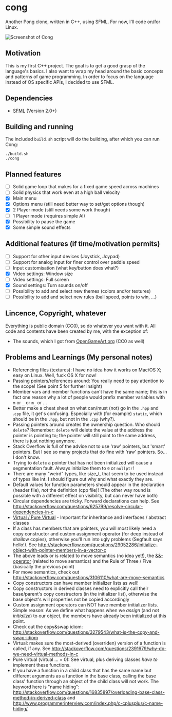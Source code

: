 cong
====
Another Pong clone, written in C++, using SFML. For now, I'll code on/for Linux.

![Screenshot of Cong](http://i.imgur.com/QSUj3cD.png)

Motivation
----------
This is my first C++ project. The goal is to get a good grasp of the language's basics.
I also want to wrap my head around the basic concepts and patterns of game programming.
In order to focus on the language instead of OS specific APIs, I decided to use SFML.

Dependencies
------------
- [SFML](http://www.sfml-dev.org/) (Version 2.0+)

Building and running
--------------------
The included `build.sh` script will do the building, after which you can run Cong:
```
./build.sh
./cong
```

Planned features
----------------
- [ ] Solid game loop that makes for a fixed game speed across machines
- [ ] Solid physics that work even at a high ball velocity
- [x] Main menu
- [x] Options menu (still need better way to set/get options though)
- [x] 2 Player mode (still needs some work though)
- [ ] 1 Player mode (requires simple AI)
- [x] Possibility to pause the game
- [x] Some simple sound effects

Additional features (if time/motivation permits)
------------------------------------------------
- [ ] Support for other input devices (Joystick, Joypad)
- [ ] Support for analog input for finer control over paddle speed
- [ ] Input customisation (what key/button does what?)
- [x] Video settings: Window size
- [ ] Video settings: Full screen
- [x] Sound settings: Turn sounds on/off
- [ ] Possibility to add and select new themes (colors and/or textures)
- [ ] Possibility to add and select new rules (ball speed, points to win, ...)

Lincence, Copyright, whatever
-----------------------------
Everything is public domain (CC0), so do whatever you want with it.
All code and contents have been created by me, with the exception of:
- The sounds, which I got from [OpenGameArt.org](http://opengameart.org/content/3-ping-pong-sounds-8-bit-style) (CC0 as well)


Problems and Learnings (My personal notes)
------------------------------------------
- Referencing files (textures): I have no idea how it works on Mac/OS X; easy on Linux. Well, fuck OS X for now!
- Passing pointers/references around: You really need to pay attention to the scope! (See point 5 for further insight)
- Member vars and member functions can't have the same name; this is in fact one reason why a lot of people would prefix member variables with `m` or `_` or `m_` or ...
- Better make a cheat sheet on what can/must (not) go in the `.hpp` and .`cpp` file, it get's confusing. Especially with (for example) `static`, which should be in the `.hpp`, but not in the `.cpp` (why?).
- Passing pointers around creates the ownership question. Who should `delete`? Remember: `delete` will delete the value at the address the pointer is pointing to; the pointer will still point to the same address, there is just nothing anymore.
- Stack Overflow is full of the advice not to use 'raw' pointers, but 'smart' pointers. But I see so many projects that do fine with 'raw' pointers. So... I don't know.
- Trying to `delete` a pointer that has not been initialized will cause a segmentation fault. Always initialize them to `0` or `nullptr`!
- There are many "weird" types, like size_t, that seem to be used instead of types like int. I should figure out why and what exactly they are.
- Default values for function parameters should appear in the declaration (header file), *not* the definition (cpp file)! (The other way round is possible with a different effect on visibility, but can never have both)
- Circular dependencies are tricky. Forward declarations can help. See http://stackoverflow.com/questions/625799/resolve-circular-dependencies-in-c
- [Virtual / Pure Virtual](http://stackoverflow.com/questions/1306778/c-virtual-pure-virtual-explained) - Important for inheritance and interfaces / abstract classes
- If a class has members that are pointers, you will most likely need a copy constructor and custom assignment operator (for deep instead of shallow copies), otherwise you'll run into ugly problems (Segfault says hello!). See http://stackoverflow.com/questions/29052286/initialize-object-with-pointer-members-in-a-vector-c
- The above leads or is related to move semantics (no idea yet!), the [&&-operator](http://stackoverflow.com/questions/4549151/c-double-address-operator) (related to move semantics) and the Rule of Three / Five (basically the previous point)
- For move semantics, check out http://stackoverflow.com/questions/3106110/what-are-move-semantics
- Copy constructors can have member initializer lists as well!
- Copy constructors in derived classes need to explicitly call their base/parent's copy constructors (in the initializer list), otherwise the base object's will properties not be copied accordingly
- Custom assignment operators can NOT have member initializer lists. Simple reason: As we define what happens when we _assign_ (and not _initialize_) to our object, the members have already been initialized at this point.
- Check out the copy&swap idiom: http://stackoverflow.com/questions/3279543/what-is-the-copy-and-swap-idiom
- Virtual: makes sure the most-derived (overriden) version of a function is called, if any. See http://stackoverflow.com/questions/2391679/why-do-we-need-virtual-methods-in-c
- Pure virtual (virtual ... = 0): See virtual, plus deriving classes _have to_ implement these functions.
- If you have a function in a child class that has the same name but different arguments as a function in the base class, calling the base class' function through an object of the child class will not work. The keyword here is "name hiding": http://stackoverflow.com/questions/16835897/overloading-base-class-method-in-derived-class and http://www.programmerinterview.com/index.php/c-cplusplus/c-name-hiding/

